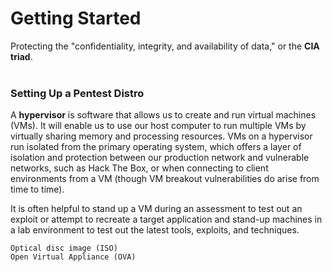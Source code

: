 # Getting Started

Protecting the "confidentiality, integrity, and availability of data," or the <b>CIA triad</b>.<br><br>

### Setting Up a Pentest Distro

A <b>hypervisor</b> is software that allows us to create and run virtual machines (VMs). 
It will enable us to use our host computer to run multiple VMs by virtually sharing memory and processing resources.
VMs on a hypervisor run isolated from the primary operating system, which offers a layer of isolation and protection between our production network 
and vulnerable networks, such as Hack The Box, or when connecting to client environments from a VM (though VM breakout vulnerabilities do arise from time to time).<br>

It is often helpful to stand up a VM during an assessment to test out an exploit or attempt to recreate a target application and stand-up machines in a lab environment to test out the latest tools, exploits, and techniques.


    Optical disc image (ISO)
    Open Virtual Appliance (OVA)
